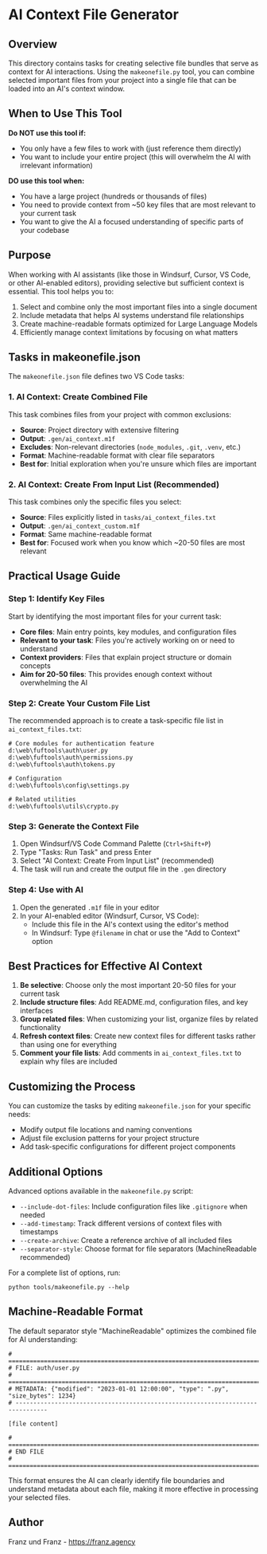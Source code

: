 # AI Context File Generator

## Overview

This directory contains tasks for creating selective file bundles that serve as context for AI interactions. Using the `makeonefile.py` tool, you can combine selected important files from your project into a single file that can be loaded into an AI's context window.

## When to Use This Tool

**Do NOT use this tool if:**
- You only have a few files to work with (just reference them directly)
- You want to include your entire project (this will overwhelm the AI with irrelevant information)

**DO use this tool when:**
- You have a large project (hundreds or thousands of files)
- You need to provide context from ~50 key files that are most relevant to your current task
- You want to give the AI a focused understanding of specific parts of your codebase

## Purpose

When working with AI assistants (like those in Windsurf, Cursor, VS Code, or other AI-enabled editors), providing selective but sufficient context is essential. This tool helps you to:

1. Select and combine only the most important files into a single document
2. Include metadata that helps AI systems understand file relationships
3. Create machine-readable formats optimized for Large Language Models
4. Efficiently manage context limitations by focusing on what matters

## Tasks in makeonefile.json

The `makeonefile.json` file defines two VS Code tasks:

### 1. AI Context: Create Combined File

This task combines files from your project with common exclusions:

- **Source**: Project directory with extensive filtering
- **Output**: `.gen/ai_context.m1f`
- **Excludes**: Non-relevant directories (`node_modules`, `.git`, `.venv`, etc.)
- **Format**: Machine-readable format with clear file separators
- **Best for**: Initial exploration when you're unsure which files are important

### 2. AI Context: Create From Input List (Recommended)

This task combines only the specific files you select:

- **Source**: Files explicitly listed in `tasks/ai_context_files.txt`
- **Output**: `.gen/ai_context_custom.m1f`
- **Format**: Same machine-readable format
- **Best for**: Focused work when you know which ~20-50 files are most relevant

## Practical Usage Guide

### Step 1: Identify Key Files

Start by identifying the most important files for your current task:

- **Core files**: Main entry points, key modules, and configuration files
- **Relevant to your task**: Files you're actively working on or need to understand
- **Context providers**: Files that explain project structure or domain concepts
- **Aim for 20-50 files**: This provides enough context without overwhelming the AI

### Step 2: Create Your Custom File List

The recommended approach is to create a task-specific file list in `ai_context_files.txt`:

```
# Core modules for authentication feature
d:\web\fuftools\auth\user.py
d:\web\fuftools\auth\permissions.py
d:\web\fuftools\auth\tokens.py

# Configuration
d:\web\fuftools\config\settings.py

# Related utilities
d:\web\fuftools\utils\crypto.py
```

### Step 3: Generate the Context File

1. Open Windsurf/VS Code Command Palette (`Ctrl+Shift+P`)
2. Type "Tasks: Run Task" and press Enter
3. Select "AI Context: Create From Input List" (recommended)
4. The task will run and create the output file in the `.gen` directory

### Step 4: Use with AI

1. Open the generated `.m1f` file in your editor
2. In your AI-enabled editor (Windsurf, Cursor, VS Code):
   - Include this file in the AI's context using the editor's method
   - In Windsurf: Type `@filename` in chat or use the "Add to Context" option

## Best Practices for Effective AI Context

1. **Be selective**: Choose only the most important 20-50 files for your current task
2. **Include structure files**: Add README.md, configuration files, and key interfaces 
3. **Group related files**: When customizing your list, organize files by related functionality
4. **Refresh context files**: Create new context files for different tasks rather than using one for everything
5. **Comment your file lists**: Add comments in `ai_context_files.txt` to explain why files are included

## Customizing the Process

You can customize the tasks by editing `makeonefile.json` for your specific needs:

- Modify output file locations and naming conventions
- Adjust file exclusion patterns for your project structure
- Add task-specific configurations for different project components

## Additional Options

Advanced options available in the `makeonefile.py` script:

- `--include-dot-files`: Include configuration files like `.gitignore` when needed
- `--add-timestamp`: Track different versions of context files with timestamps
- `--create-archive`: Create a reference archive of all included files
- `--separator-style`: Choose format for file separators (MachineReadable recommended)

For a complete list of options, run:
```
python tools/makeonefile.py --help
```

## Machine-Readable Format

The default separator style "MachineReadable" optimizes the combined file for AI understanding:

```
# ===============================================================================
# FILE: auth/user.py
# ===============================================================================
# METADATA: {"modified": "2023-01-01 12:00:00", "type": ".py", "size_bytes": 1234}
# -------------------------------------------------------------------------------

[file content]

# ===============================================================================
# END FILE
# ===============================================================================
```

This format ensures the AI can clearly identify file boundaries and understand metadata about each file, making it more effective in processing your selected files.

## Author

Franz und Franz - https://franz.agency